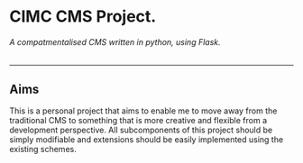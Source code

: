 # CIMC CMS Project.
###### A compatmentalised CMS written in python, using Flask.
---

## Aims
This is a personal project that aims to enable me to move away from the traditional CMS to something that is more creative and flexible from a development perspective. All subcomponents of this project should be simply modifiable and extensions should be easily implemented using the existing schemes.